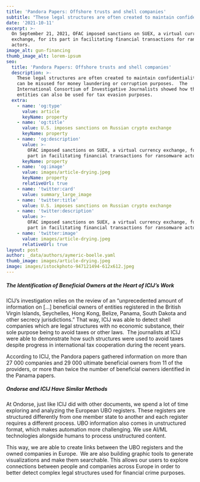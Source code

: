 ```yaml
---
title: 'Pandora Papers: Offshore trusts and shell companies'
subtitle: "These legal structures are often created to maintain confidentiality, and can be misused for money laundering or corruption purposes.\_ The International Consortium of Investigative Journalists showed how these entities can also be used for tax evasion purposes."
date: '2021-10-11'
excerpt: >-
  On September 21, 2021, OFAC imposed sanctions on SUEX, a virtual currency
  exchange, for its part in facilitating financial transactions for ransomware
  actors.
image_alt: gun-financing
thumb_image_alt: lorem-ipsum
seo:
  title: 'Pandora Papers: Offshore trusts and shell companies'
  description: >-
    These legal structures are often created to maintain confidentiality, and
    can be misused for money laundering or corruption purposes.  The
    International Consortium of Investigative Journalists showed how these
    entities can also be used for tax evasion purposes.
  extra:
    - name: 'og:type'
      value: article
      keyName: property
    - name: 'og:title'
      value: U.S. imposes sanctions on Russian crypto exchange
      keyName: property
    - name: 'og:description'
      value: >-
        OFAC imposed sanctions on SUEX, a virtual currency exchange, for its
        part in facilitating financial transactions for ransomware actors.
      keyName: property
    - name: 'og:image'
      value: images/article-drying.jpeg
      keyName: property
      relativeUrl: true
    - name: 'twitter:card'
      value: summary_large_image
    - name: 'twitter:title'
      value: U.S. imposes sanctions on Russian crypto exchange
    - name: 'twitter:description'
      value: >-
        OFAC imposed sanctions on SUEX, a virtual currency exchange, for its
        part in facilitating financial transactions for ransomware actors.
    - name: 'twitter:image'
      value: images/article-drying.jpeg
      relativeUrl: true
layout: post
author: _data/authors/aymeric-boelle.yaml
thumb_image: images/article-drying.jpeg
image: images/istockphoto-947121494-612x612.jpeg
---
```

##### The Identification of Beneficial Owners at the Heart of ICIJ’s Work

ICIJ’s investigation relies on the review of an “unprecedented amount of information on \[...] beneficial owners of entities registered in the British Virgin Islands, Seychelles, Hong Kong, Belize, Panama, South Dakota and other secrecy jurisdictions.” That way, ICIJ was able to detect shell companies which are legal structures with no economic substance, their sole purpose being to avoid taxes or other laws.  The journalists at ICIJ were able to demonstrate how such structures were used to avoid taxes despite progress in international tax cooperation during the recent years.

According to ICIJ, the Pandora papers gathered information on more than 27 000 companies and 29 000 ultimate beneficial owners from 11 of the providers, or more than twice the number of beneficial owners identified in the Panama papers.

##### Ondorse and ICIJ Have Similar Methods

At Ondorse, just like ICIJ did with other documents, we spend a lot of time exploring and analyzing the European UBO registers. These registers are structured differently from one member state to another and each register requires a different process. UBO information also comes in unstructured format, which makes automation more challenging. We use AI/ML technologies alongside humans to process unstructured content. 

This way, we are able to create links between the UBO registers and the owned companies in Europe.  We are also building graphic tools to generate visualizations and make them searchable. This allows our users to explore connections between people and companies across Europe in order to better detect complex legal structures used for financial crime purposes.
